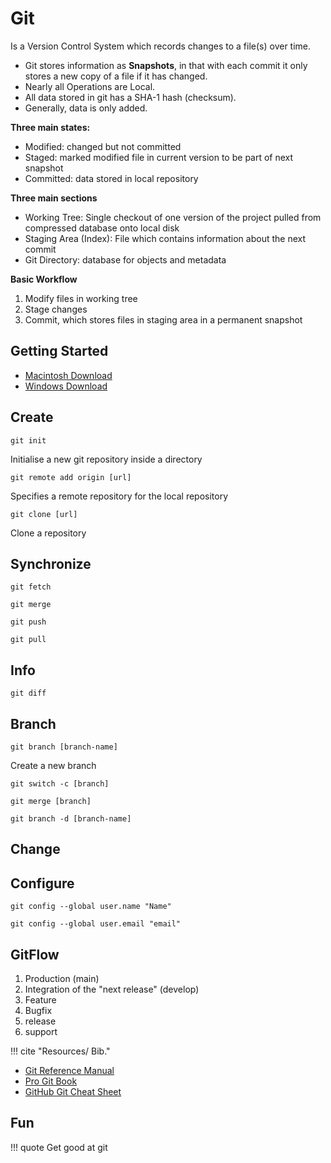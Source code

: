# Git

Is a Version Control System which records changes to a file(s) over time. 

- Git stores information as **Snapshots**, in that with each commit it only stores a new copy of a file if it has changed. 
- Nearly all Operations are Local. 
- All data stored in git has a SHA-1 hash (checksum).
- Generally, data is only added.

**Three main states:** 

- Modified: changed but not committed
- Staged: marked modified file in current version to be part of next snapshot
- Committed: data stored in local repository

**Three main sections**

- Working Tree: Single checkout of one version of the project pulled from compressed database onto local disk
- Staging Area (Index): File which contains information about the next commit
- Git Directory: database for objects and metadata

**Basic Workflow**

1. Modify files in working tree
2. Stage changes
3. Commit, which stores files in staging area in a permanent snapshot


## Getting Started

- [Macintosh Download](https://git-scm.com/download/mac)
- [Windows Download](https://git-scm.com/download/win)

## Create

```
git init
```
Initialise a new git repository inside a directory
```
git remote add origin [url]
```
Specifies a remote repository for the local repository
```
git clone [url]
```
Clone a repository

## Synchronize

```
git fetch
```

```
git merge
```

```
git push
```

```
git pull
```

## Info

```
git diff
```

## Branch

```
git branch [branch-name]
```
Create a new branch
```
git switch -c [branch]
```

```
git merge [branch]
```

```
git branch -d [branch-name]
```

## Change

## Configure

```
git config --global user.name "Name"
```

```
git config --global user.email "email"
```

## GitFlow



1. Production (main)
2. Integration of the "next release" (develop)
3. Feature
4. Bugfix
5. release
6. support

!!! cite "Resources/ Bib."

- [Git Reference Manual](https://git-scm.com/docs)
- [Pro Git Book](https://git-scm.com/book/en/v2)
- [GitHub Git Cheat Sheet](https://github.github.com/training-kit/)

## Fun

!!! quote
    Get good at git